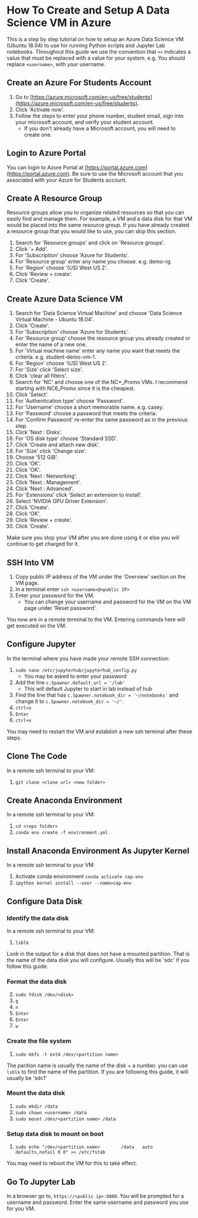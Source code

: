 # How To Create and Setup A Data Science VM in Azure
This is a step by step tutorial on how to setup an Azure Data Science VM (Ubuntu 18.04)
to use for running Python scripts and Jupyter Lab notebooks.
Throughout this guide we use the convention that `<>` indicates a value that must be replaced
with a value for your system. e.g. You should replace `<username>`, with your username.

## Create an Azure For Students Account
1. Go to [https://azure.microsoft.com/en-us/free/students](https://azure.microsoft.com/en-us/free/students).
2. Click 'Activate now'.
3. Follow the steps to enter your phone number, student email, sign into your microsoft account, and verify your student account.
    * If you don't already have a Microsoft account, you will need to create one.

## Login to Azure Portal
You can login to Azure Portal at [https://portal.azure.com](https://portal.azure.com).
Be sure to use the Microsoft account that you associated with your Azure for Students account.

## Create A Resource Group
Resource groups allow you to organize related resources so that you can easily find and manage them.
For example, a VM and a data disk for that VM would be placed into the same resource group.
If you have already created a resource group that you would like to use, you can skip this section.

1. Search for 'Resource groups' and click on 'Resource groups'.
2. Click '+ Add'.
3. For 'Subscription' choose 'Azure for Students'.
4. For 'Resource group' enter any name you choose. e.g. demo-rg.
5. For 'Region' choose '(US) West US 2'.
6. Click 'Review + create'.
7. Click 'Create'.


## Create Azure Data Science VM

1. Search for 'Data Science Virtual Machine' and choose 'Data Science Virtual Machine - Ubuntu 18.04'.
2. Click 'Create'.
3. For 'Subscription' choose 'Azure for Students'.
4. For 'Resource group' choose the resource group you already created or enter the name of a new one.
5. For 'Virtual machine name' enter any name you want that meets the criteria. e.g. student-demo-vm-1.
6. For 'Region' choose '(US) West US 2'.
7. For 'Size' click 'Select size'.
8. Click 'clear all filters'.
9. Search for 'NC' and choose one of the NC*_Promo VMs. I recommend starting with NC6_Promo since it is the cheapest.
10. Click 'Select'.
11. For 'Authentication type' choose 'Password'.
12. For 'Username' choose a short memorable name. e.g. casey.
13. For 'Password' choose a password that meets the criteria.
14. For 'Confirm Password' re-enter the same password as in the previous step.
15. Click 'Next : Disks'.
16. For 'OS disk type' choose 'Standard SSD'.
17. Click 'Create and attach new disk'.
18. For 'Size' click 'Change size'.
19. Choose '512 GiB'.
20. Click 'OK'.
21. Click 'OK'.
22. Click 'Next : Networking'.
23. Click 'Next : Management'.
24. Click 'Next : Advanced'.
25. For 'Extensions' click 'Select an extension to install'.
26. Select 'NVIDIA GPU Driver Extension'.
27. Click 'Create'.
28. Click 'OK'.
29. Click 'Review + create'.
30. Click 'Create'.

Make sure you stop your VM after you are done using it or else you will continue to get charged for it.

## SSH Into VM

1. Copy public IP address of the VM under the 'Overview' section on the VM page.
2. In a terminal enter `ssh <username>@<public IP>`
3. Enter your password for the VM.
    * You can change your username and password for the VM on the VM page under 'Reset password'.

You now are in a remote terminal to the VM. Entering commands here will get executed on the VM.

## Configure Jupyter
In the terminal where you have made your remote SSH connection:

1. `sudo nano /etc/jupyterhub/jupyterhub_config.py`
    * You may be asked to enter your password
2. Add the line `c.Spawner.default_url = '/lab'`
    * This will default Jupyter to start in lab instead of hub
3. Find the line that has `c.Spawner.notebook_dir = '~/notebooks'` and change it to `c.Spawner.notebook_dir = '~/'`.
4. `ctrl+o`
5. `Enter`
6. `ctrl+x`

You may need to restart the VM and establish a new ssh terminal after these steps.

## Clone The Code
In a remote ssh terminal to your VM:

1. `git clone <clone url> <new folder>`

## Create Anaconda Environment
In a remote ssh terminal to your VM:

1. `cd <repo folder>`
2. `conda env create -f environment.yml`

## Install Anaconda Environment As Jupyter Kernel
In a remote ssh terminal to your VM:

1. Activate conda environment `conda activate cap-env`
2. `ipython kernel install --user --name=cap-env`

## Configure Data Disk

### Identify the data disk
In a remote ssh terminal to your VM:

1. `lsblk`

Look in the output for a disk that does not have a mounted partition.
That is the name of the data disk you will configure.
Usually this will be 'sdc' if you follow this guide.

### Format the data disk

2. `sudo fdisk /dev/<disk>`
3. `g`
4. `n`
5. `Enter`
6. `Enter`
7. `w`

### Create the file system

1. `sudo mkfs -t ext4 /dev/<partition name>`

The parition name is usually the name of the disk + a number.
you can use `lsblk` to find the name of the partition.
If you are following this guide, it will usually be 'sdc1'

### Mount the data disk

1. `sudo mkdir /data`
2. `sudo chown <username> /data`
3. `sudo mount /dev/<partition name> /data`

### Setup data disk to mount on boot

1. `sudo echo "/dev/<partition name>        /data   auto    defaults,nofail 0 0" >> /etc/fstab`

You may need to reboot the VM for this to take effect.

## Go To Jupyter Lab

In a browser go to, `https://<public ip>:8000`.
You will be prompted for a username and password. Enter the same username and password you use for you VM.
